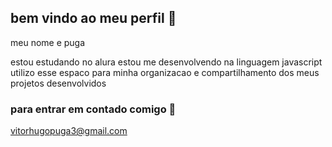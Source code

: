 ## bem vindo ao meu perfil 🐲

meu nome e puga

estou estudando no alura
estou me desenvolvendo na linguagem javascript
utilizo esse espaco para minha organizacao e compartilhamento dos meus projetos desenvolvidos 

### para entrar em contado comigo 📧

vitorhugopuga3@gmail.com

